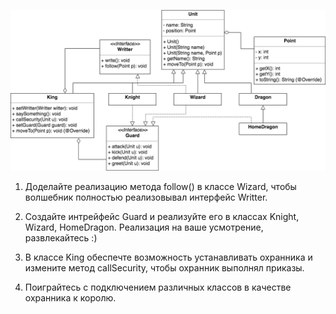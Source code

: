  ![](assets/diagram.png)

1. Доделайте реализацию метода follow() в классе Wizard, чтобы волшебник полностью реализовывал интерфейс Writter.

2. Создайте интрейфейс Guard и реализуйте его в классах Knight, Wizard, HomeDragon. Реализация на ваше усмотрение, развлекайтесь :)

3. В классе King обеспечте возможность устанавливать охранника и измените метод callSecurity, чтобы охранник выполнял приказы.

4. Поиграйтесь с подключением различных классов в качестве охранника к королю. 